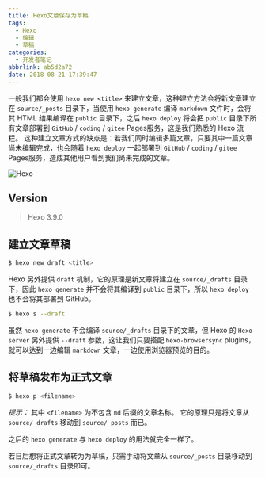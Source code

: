 ```yaml
---
title: Hexo文章保存为草稿
tags:
  - Hexo
  - 编辑
  - 草稿
categories:
  - 开发者笔记
abbrlink: ab5d2a72
date: 2018-08-21 17:39:47
---
```



一般我们都会使用 `hexo new <title>` 来建立文章，这种建立方法会将新文章建立在 `source/_posts` 目录下，当使用 `hexo generate` 编译 `markdown` 文件时，会将其 HTML 结果编译在 `public` 目录下，之后 `hexo deploy` 将会把 `public` 目录下所有文章部署到 `GitHub` / `coding` / `gitee` Pages服务，这是我们熟悉的 Hexo 流程。
这种建立文章方式的缺点是：若我们同时编辑多篇文章，只要其中一篇文章尚未编辑完成，也会随着 `hexo deploy` 一起部署到 `GitHub` / `coding` / `gitee` Pages服务，造成其他用户看到我们尚未完成的文章。

![Hexo](//tiven.cn/assets/img/img-hexo-01.jpg)

<!-- more -->

## Version

> Hexo 3.9.0

## 建立文章草稿

```bash
$ hexo new draft <title>
```

Hexo 另外提供 `draft` 机制，它的原理是新文章将建立在 `source/_drafts` 目录下，因此 `hexo generate` 并不会将其编译到 `public` 目录下，所以 `hexo deploy` 也不会将其部署到 GitHub。

```bash
$ hexo s --draft
```

虽然 `hexo generate` 不会编译 `source/_drafts` 目录下的文章，但 Hexo 的 `Hexo server` 另外提供 `--draft` 参数，这让我们只要搭配 `hexo-browsersync` plugins，就可以达到一边编辑 `markdown` 文章，一边使用浏览器预览的目的。

## 将草稿发布为正式文章

```bash
$ hexo p <filename>
```

*提示：* 其中 `<filename>` 为不包含 `md` 后缀的文章名称。
它的原理只是将文章从 `source/_drafts` 移动到 `source/_posts` 而已。

之后的 `hexo generate` 与 `hexo deploy` 的用法就完全一样了。

若日后想将正式文章转为为草稿，只需手动将文章从 `source/_posts` 目录移动到 `source/_drafts` 目录即可。